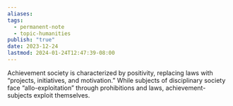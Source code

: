 ```yaml
---
aliases: 
tags:
  - permanent-note
  - topic-humanities
publish: "true"
date: 2023-12-24
lastmod: 2024-01-24T12:47:39-08:00
---
```

Achievement society is characterized by positivity, replacing laws with “projects, initiatives, and motivation.” While subjects of disciplinary society face “allo-exploitation” through prohibitions and laws, achievement-subjects exploit themselves.